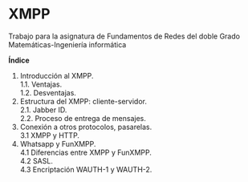 XMPP
====

Trabajo para la asignatura de Fundamentos de Redes del doble Grado Matemáticas-Ingeniería informática

**Índice**

1. Introducción al XMPP.  
1.1. Ventajas.  
1.2. Desventajas. 
2. Estructura del XMPP: cliente-servidor.   
2.1. Jabber ID.   
2.2. Proceso de entrega de mensajes.  
3. Conexión a otros protocolos, pasarelas.    
3.1 XMPP y HTTP.  
4. Whatsapp y FunXMPP.  
4.1 Diferencias entre XMPP y FunXMPP.   
4.2 SASL.   
4.3 Encriptación WAUTH-1 y WAUTH-2.   
